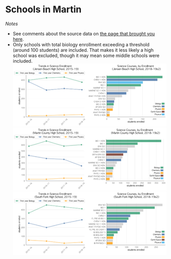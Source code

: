 # Schools in Martin  
*Notes*
- See comments about the source data on [the page that brought you here](https://adamlamee.github.io/FL-K12-analyses/plots/District_pages/Martin.html).  
- Only schools with total biology enrollment exceeding a threshold (around 100 students) are included. That makes it less likely a high school was excluded, though it may mean some middle schools were included.  
![](../School_plots/MARTIN/JENSEN_BEA.png)
![](../School_plots/MARTIN/MARTIN_COU.png)
![](../School_plots/MARTIN/SOUTH_FORK.png)
